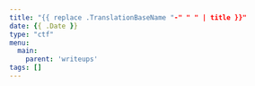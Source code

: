 ```yaml
---
title: "{{ replace .TranslationBaseName "-" " " | title }}"
date: {{ .Date }}
type: "ctf"
menu:
  main:
    parent: 'writeups'
tags: []
---
```


